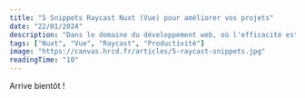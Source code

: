 ```yaml
---
title: "5 Snippets Raycast Nuxt (Vue) pour améliorer vos projets"
date: "22/01/2024"
description: "Dans le domaine du développement web, où l'efficacité est aussi précieuse que l'expertise, les outils qui rationalisent et simplifient notre flux de travail sont indispensables. Parmi ceux-ci, les extraits de code Raycast émergent comme un allié puissant, surtout pour ceux qui travaillent avec les frameworks Nuxt et Vue. Mais qu'est-ce que ces extraits de code, et comment peuvent-ils transformer votre expérience de développement ?"
tags: ["Nuxt", "Vue", "Raycast", "Productivité"]
image: "https://canvas.hrcd.fr/articles/5-raycast-snippets.jpg"
readingTime: "10"
---
```


Arrive bientôt !
